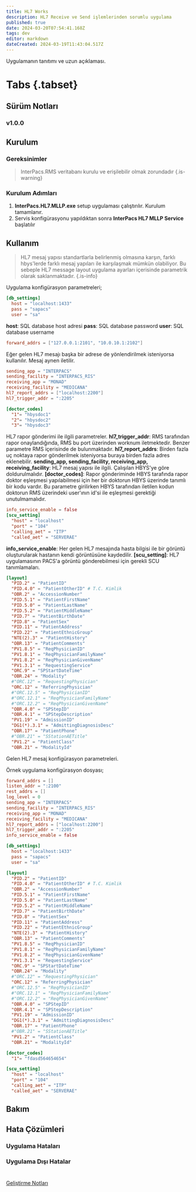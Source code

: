 ```yaml
---
title: HL7 Works
description: HL7 Receive ve Send işlemlerinden sorumlu uygulama
published: true
date: 2024-03-20T07:54:41.168Z
tags: dev
editor: markdown
dateCreated: 2024-03-19T11:43:04.517Z
---
```


Uygulamanın tanıtımı ve uzun açıklaması.

# Tabs {.tabset}
## Sürüm Notları
### v1.0.0




## Kurulum

### Gereksinimler
> InterPacs.RMS veritabanı kurulu ve erişilebilir olmak zorundadır {.is-warning}


### Kurulum Adımları
1. **InterPacs.HL7.MLLP.exe** setup uygulaması çalıştırılır. Kurulum tamamlanır.
2. Servis konfigürasyonu yapıldıktan sonra **InterPacs HL7 MLLP Service** başlatılır


## Kullanım
> HL7 mesaj yapısı standartlarla belirlenmiş olmasına karşın, farklı hbys'lerde farklı mesaj yapıları ile karşılaşmak mümkün olabiliyor. Bu sebeple HL7 message layout uygulama ayarları içerisinde parametrik olarak saklanmaktadır. {.is-info}

Uygulama konfigürasyon parametreleri;
```toml
[db_settings]
  host = "localhost:1433"
  pass = "sapacs"
  user = "sa"
```
**host**: SQL database host adresi
**pass**: SQL database password
**user**: SQL database username

```toml
forward_addrs = ["127.0.0.1:2101", "10.0.10.1:2102"]
```
Eğer gelen HL7 mesajı başka bir adrese de yönlendirilmek isteniyorsa kullanılır. 
Mesaj aynen iletilir.


```toml
sending_app = "INTERPACS"
sending_facility = "INTERPACS_RIS"
receiving_app = "MONAD"
receiving_facility = "MEDICANA"
hl7_report_addrs = ["localhost:2200"]
hl7_trigger_addr = ":2205"

[doctor_codes]
  "1"= "hbysdoc1"  
  "2"= "hbysdoc2"  
  "3"= "hbysdoc3"  
```

HL7 rapor gönderimi ile ilgili parametreler.
**hl7_trigger_addr**: RMS tarafından rapor onaylandığında, RMS bu port üzerinden worknum iletmektedir. Benzer parametre RMS içerisinde de bulunmaktadır.
**hl7_report_addrs**: Birden fazla uç noktaya rapor gönderilmek isteniyorsa buraya birden fazla adres eklenebilir.
**sending_app, sending_facility, receiving_app, receiving_facility**: HL7 mesaj yapısı ile ilgili. Çalışılan HBYS'ye göre doldurulmalıdır.
**[doctor_codes]**: Rapor gönderiminde HBYS tarafında rapor doktor eşleşmesi yapılabilmesi için her bir doktorun HBYS üzerinde tanımlı bir kodu vardır. Bu parametre girilirken HBYS tarafından iletilen kodun doktorun RMS üzerindeki user'ının id'si ile eşleşmesi gerektiği unutulmamalıdır.

```toml
info_service_enable = false
[scu_setting]
  "host" = "localhost"
  "port" = "104"
  "calling_aet" = "ITP"
  "called_aet" = "SERVERAE"
```

**info_service_enable**: Her gelen HL7 mesajında hasta bilgisi ile bir görüntü oluşturularak hastanın kendi görüntüsüne kaydedilir.
**[scu_setting]**: HL7 uygulamasının PACS'a görüntü gönderebilmesi için gerekli SCU tanımlamaları.


```toml
[layout]
  "PID.2" = "PatientID"
  "PID.4.0" = "PatientOtherID" # T.C. Kimlik
  "OBR.2" = "AccessionNumber"
  "PID.5.1" = "PatientFirstName"
  "PID.5.0" = "PatientLastName"
  "PID.5.2" = "PatientMiddleName"
  "PID.7" = "PatientBirthDate"
  "PID.8" = "PatientSex"
  "PID.11" = "PatientAddress"
  "PID.22" = "PatientEthnicGroup"
  "NTE(2).3" = "PatientHistory"
  "OBR.13" = "PatientComments"
  "PV1.8.5" = "ReqPhysicianID"
  "PV1.8.1" = "ReqPhysicianFamilyName"
  "PV1.8.2" = "ReqPhysicianGivenName"
  "PV1.3.1" = "RequestingService"
  "ORC.9" = "SPStartDateTime"
  "OBR.24" = "Modality"
  #"ORC.12" = "RequestingPhysician"
  "ORC.12" = "ReferringPhysician"
  #"ORC.12.5" = "ReqPhysicianID"
  #"ORC.12.1" = "ReqPhysicianFamilyName"
  #"ORC.12.2" = "ReqPhysicianGivenName"
  "OBR.4.0" = "SPStepID"
  "OBR.4.1" = "SPStepDescription"
  "PV1.19" = "AdmissionID"
  "DG1(*).3.1" = "AdmittingDiagnosisDesc"
  "OBR.17" = "PatientPhone"
  #"OBR.21" = "SStationAETitle"
  "PV1.2" = "PatientClass"
  "OBR.21" = "ModalityId"
```
Gelen HL7 mesaj konfigürasyon parametreleri.

Örnek uygulama konfigürasyon dosyası;

``` toml
forward_addrs = []
listen_addr = ":2100"
rest_addrs = []
log_level = 0
sending_app = "INTERPACS"
sending_facility = "INTERPACS_RIS"
receiving_app = "MONAD"
receiving_facility = "MEDICANA"
hl7_report_addrs = ["localhost:2200"]
hl7_trigger_addr = ":2205"
info_service_enable = false

[db_settings]
  host = "localhost:1433"
  pass = "sapacs"
  user = "sa"

[layout]
  "PID.2" = "PatientID"
  "PID.4.0" = "PatientOtherID" # T.C. Kimlik
  "OBR.2" = "AccessionNumber"
  "PID.5.1" = "PatientFirstName"
  "PID.5.0" = "PatientLastName"
  "PID.5.2" = "PatientMiddleName"
  "PID.7" = "PatientBirthDate"
  "PID.8" = "PatientSex"
  "PID.11" = "PatientAddress"
  "PID.22" = "PatientEthnicGroup"
  "NTE(2).3" = "PatientHistory"
  "OBR.13" = "PatientComments"
  "PV1.8.5" = "ReqPhysicianID"
  "PV1.8.1" = "ReqPhysicianFamilyName"
  "PV1.8.2" = "ReqPhysicianGivenName"
  "PV1.3.1" = "RequestingService"
  "ORC.9" = "SPStartDateTime"
  "OBR.24" = "Modality"
  #"ORC.12" = "RequestingPhysician"
  "ORC.12" = "ReferringPhysician"
  #"ORC.12.5" = "ReqPhysicianID"
  #"ORC.12.1" = "ReqPhysicianFamilyName"
  #"ORC.12.2" = "ReqPhysicianGivenName"
  "OBR.4.0" = "SPStepID"
  "OBR.4.1" = "SPStepDescription"
  "PV1.19" = "AdmissionID"
  "DG1(*).3.1" = "AdmittingDiagnosisDesc"
  "OBR.17" = "PatientPhone"
  #"OBR.21" = "SStationAETitle"
  "PV1.2" = "PatientClass"
  "OBR.21" = "ModalityId"

[doctor_codes]
  "1"= "fdasd564654654"  

[scu_setting]
  "host" = "localhost"
  "port" = "104"
  "calling_aet" = "ITP"
  "called_aet" = "SERVERAE"
```

## Bakım

## Hata Çözümleri

### Uygulama Hataları

### Uygulama Dışı Hatalar

#

[Geliştirme Notları](/Gelistirme/Uygulama-Adi)